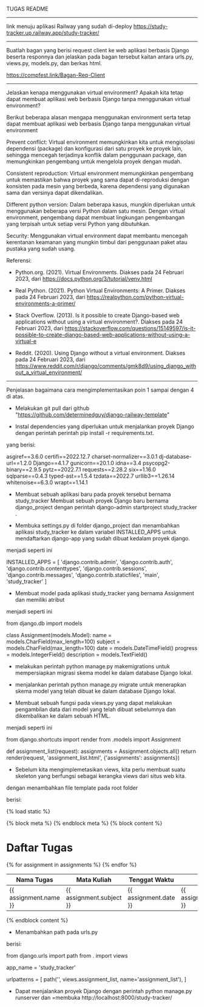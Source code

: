 TUGAS README

------------

link menuju aplikasi Railway yang sudah di-deploy
https://study-tracker.up.railway.app/study-tracker/

------------
Buatlah bagan yang berisi request client ke web aplikasi berbasis Django beserta responnya dan jelaskan pada bagan tersebut kaitan antara urls.py, views.py, models.py, dan berkas html.

https://compfest.link/Bagan-Req-Client 

------------
Jelaskan kenapa menggunakan virtual environment? Apakah kita tetap dapat membuat aplikasi web berbasis Django tanpa menggunakan virtual environment?

Berikut beberapa alasan mengapa menggunakan environment serta tetap dapat membuat aplikasi web berbasis Django tanpa menggunakan virtual environment

Prevent conflict: Virtual environment memungkinkan kita untuk mengisolasi dependensi (package) dan konfigurasi dari satu proyek ke proyek lain, sehingga mencegah terjadinya konflik dalam penggunaan package, dan memungkinkan pengembang untuk mengelola proyek dengan mudah.

Consistent reproduction: Virtual environment memungkinkan pengembang untuk memastikan bahwa proyek yang sama dapat di-reproduksi dengan konsisten pada mesin yang berbeda, karena dependensi yang digunakan sama dan versinya dapat dikendalikan.

Different python version: Dalam beberapa kasus, mungkin diperlukan untuk menggunakan beberapa versi Python dalam satu mesin. Dengan virtual environment, pengembang dapat membuat lingkungan pengembangan yang terpisah untuk setiap versi Python yang dibutuhkan.

Security: Menggunakan virtual environment dapat membantu mencegah kerentanan keamanan yang mungkin timbul dari penggunaan paket atau pustaka yang sudah usang.

Referensi:

- Python.org. (2021). Virtual Environments. Diakses pada 24 Februari 2023, dari https://docs.python.org/3/tutorial/venv.html

- Real Python. (2021). Python Virtual Environments: A Primer. Diakses pada 24 Februari 2023, dari https://realpython.com/python-virtual-environments-a-primer/

- Stack Overflow. (2013). Is it possible to create Django-based web applications without using a virtual environment?. Diakses pada 24 Februari 2023, dari https://stackoverflow.com/questions/15149597/is-it-possible-to-create-django-based-web-applications-without-using-a-virtual-e

- Reddit. (2020). Using Django without a virtual environment. Diakses pada 24 Februari 2023, dari https://www.reddit.com/r/django/comments/gmk8d9/using_django_without_a_virtual_environment/



------------
Penjelasan bagaimana cara mengimplementasikan poin 1 sampai dengan 4 di atas.

- Melakukan git pull dari github "https://github.com/determinedguy/django-railway-template"

- Instal dependencies yang diperlukan untuk menjalankan proyek Django dengan perintah perintah pip install -r requirements.txt.

yang berisi:

asgiref==3.6.0
certifi==2022.12.7
charset-normalizer==3.0.1
dj-database-url==1.2.0
Django==4.1.7
gunicorn==20.1.0
idna==3.4
psycopg2-binary==2.9.5
pytz==2022.7.1
requests==2.28.2
six==1.16.0
sqlparse==0.4.3
typed-ast==1.5.4
tzdata==2022.7
urllib3==1.26.14
whitenoise==6.3.0
wrapt==1.14.1

- Membuat sebuah aplikasi baru pada proyek tersebut bernama study_tracker
Membuat sebuah proyek Django baru bernama django_project dengan perintah django-admin startproject study_tracker .

- Membuka settings.py di folder django_project dan menambahkan aplikasi study_tracker ke dalam variabel INSTALLED_APPS untuk mendaftarkan django-app yang sudah dibuat kedalam proyek django.

menjadi seperti ini

INSTALLED_APPS = [
    'django.contrib.admin',
    'django.contrib.auth',
    'django.contrib.contenttypes',
    'django.contrib.sessions',
    'django.contrib.messages',
    'django.contrib.staticfiles',
    'main',
    'study_tracker'
]

- Membuat model pada aplikasi study_tracker yang bernama Assignment dan memiliki atribut

menjadi seperti ini

from django.db import models

class Assignment(models.Model):
    name = models.CharField(max_length=100)
    subject = models.CharField(max_length=100)
    date = models.DateTimeField()
    progress = models.IntegerField()
    description = models.TextField()

- melakukan perintah python manage.py makemigrations untuk mempersiapkan migrasi skema model ke dalam database Django lokal.

- menjalankan perintah python manage.py migrate untuk menerapkan skema model yang telah dibuat ke dalam database Django lokal.

- Membuat sebuah fungsi pada views.py yang dapat melakukan pengambilan data dari model yang telah dibuat sebelumnya dan dikembalikan ke dalam sebuah HTML.

menjadi seperti ini

from django.shortcuts import render
from .models import Assignment

def assignment_list(request):
    assignments = Assignment.objects.all()
    return render(request, 'assignment_list.html', {'assignments': assignments})

- Sebelum kita mengimplemetasikan views, kita perlu membuat suatu skeleton yang berfungsi sebagai kerangka views dari situs web kita.

dengan menambahkan file template pada root folder 

berisi:

{% load static %}

<!DOCTYPE html>
<html lang="en">
<head>
  <meta charset="UTF-8">
  <meta name="viewport" content="width=device-width, initial-scale=1.0">
  <link rel="stylesheet" href="{% static 'css/style.css' %}">
  {% block meta %}
  {% endblock meta %}
</head>
<body>
  {% block content %}
    <h1>Daftar Tugas</h1>
    <table>
      <thead>
        <tr>
          <th>Nama Tugas</th>
          <th>Mata Kuliah</th>
          <th>Tenggat Waktu</th>
          <th>Progress</th>
        </tr>
      </thead>
      <tbody>
        {% for assignment in assignments %}
        <tr>
          <td>{{ assignment.name }}</td>
          <td>{{ assignment.subject }}</td>
          <td>{{ assignment.date }}</td>
          <td>{{ assignment.progress }}</td>
        </tr>
        {% endfor %}
      </tbody>
    </table>
  {% endblock content %}
</body>
</html>

- Menambahkan path pada urls.py

berisi:

from django.urls import path
from . import views

app_name = 'study_tracker'

urlpatterns = [
    path('', views.assignment_list, name='assignment_list'),
]

- Dapat menjalankan proyek Django dengan perintah python manage.py runserver dan =membuka http://localhost:8000/study-tracker/ 